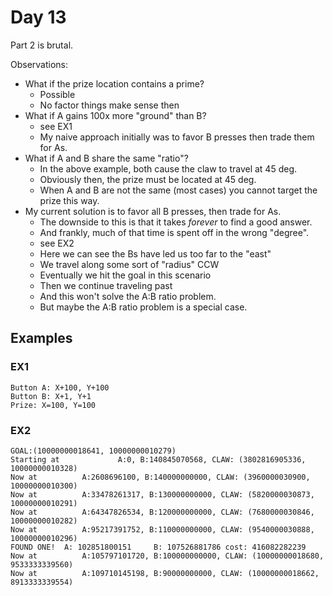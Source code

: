 # Day 13

Part 2 is brutal.

Observations:
- What if the prize location contains a prime?
    - Possible
    - No factor things make sense then
- What if A gains 100x more "ground" than B?
    - see EX1
    - My naive approach initially was to favor B presses then trade them for As.
- What if A and B share the same "ratio"?
    - In the above example, both cause the claw to travel at 45 deg.
    - Obviously then, the prize must be located at 45 deg.
    - When A and B are not the same (most cases) you cannot target the prize this way.
- My current solution is to favor all B presses, then trade for As.
    - The downside to this is that it takes _forever_ to find a good answer.
    - And frankly, much of that time is spent off in the wrong "degree".
    - see EX2
    - Here we can see the Bs have led us too far to the "east"
    - We travel along some sort of "radius" CCW
    - Eventually we hit the goal in this scenario
    - Then we continue traveling past
    - And this won't solve the A:B ratio problem.
    - But maybe the A:B ratio problem is a special case.

## Examples

### EX1
```
Button A: X+100, Y+100
Button B: X+1, Y+1
Prize: X=100, Y=100
```

### EX2
```
GOAL:(10000000018641, 10000000010279)
Starting at             A:0, B:140845070568, CLAW: (3802816905336, 10000000010328)
Now at          A:2608696100, B:140000000000, CLAW: (3960000030900, 10000000010300)
Now at          A:33478261317, B:130000000000, CLAW: (5820000030873, 10000000010291)
Now at          A:64347826534, B:120000000000, CLAW: (7680000030846, 10000000010282)
Now at          A:95217391752, B:110000000000, CLAW: (9540000030888, 10000000010296)
FOUND ONE!  A: 102851800151     B: 107526881786 cost: 416082282239
Now at          A:105797101720, B:100000000000, CLAW: (10000000018680, 9533333339560)
Now at          A:109710145198, B:90000000000, CLAW: (10000000018662, 8913333339554)
```
